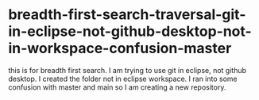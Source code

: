 # breadth-first-search-traversal-git-in-eclipse-not-github-desktop-not-in-workspace-confusion-master
this is for breadth first search. I am trying to use git in eclipse, not github desktop. I created the folder not in eclipse workspace. I ran into some confusion with master and main so I am creating a new repository.
